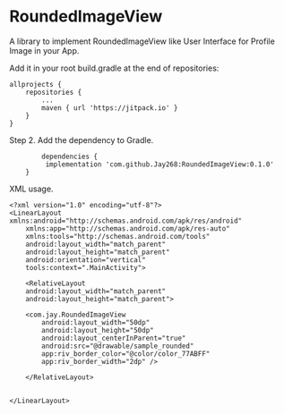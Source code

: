 # RoundedImageView
A library to implement RoundedImageView like User Interface for Profile Image in your App.

Add it in your root build.gradle at the end of repositories:

	allprojects {
		repositories {
			...
			maven { url 'https://jitpack.io' }
		}
	}
  
Step 2. Add the dependency to Gradle.

            dependencies {
	         implementation 'com.github.Jay268:RoundedImageView:0.1.0'
	    }  

XML usage.

	<?xml version="1.0" encoding="utf-8"?>
	<LinearLayout xmlns:android="http://schemas.android.com/apk/res/android"
	    xmlns:app="http://schemas.android.com/apk/res-auto"
	    xmlns:tools="http://schemas.android.com/tools"
	    android:layout_width="match_parent"
	    android:layout_height="match_parent"
	    android:orientation="vertical"
	    tools:context=".MainActivity">

	    <RelativeLayout
		android:layout_width="match_parent"
		android:layout_height="match_parent">

		<com.jay.RoundedImageView
		    android:layout_width="50dp"
		    android:layout_height="50dp"
		    android:layout_centerInParent="true"
		    android:src="@drawable/sample_rounded"
		    app:riv_border_color="@color/color_77ABFF"
		    app:riv_border_width="2dp" />

	    </RelativeLayout>


	</LinearLayout>
